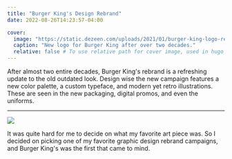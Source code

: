 ```yaml
---
title: "Burger King's Design Rebrand"
date: 2022-08-26T14:23:57-04:00

cover:
  image: "https://static.dezeen.com/uploads/2021/01/burger-king-logo-rebrand-bk-jkr_dezeen_2364_col_0.jpg"
  caption: "New logo for Burger King after over two decades."
  relative: false # To use relative path for cover image, used in hugo Page-bundles
---
```


After almost two entire decades, Burger King's rebrand is a refreshing update to the old outdated look. Design wise the new campaign features a new color palette, a custom typeface, and modern yet retro illustrations. These are seen in the new packaging, digital promos, and even the uniforms.  

---

![](https://www.stirworld.com/images/article_gallery/burger-king-introduces-its-first-visual-rebrand-in-20-years-burger-king-rebranding-jones-knowles-ritchie-stirworld-210113014811.jpg)

It was quite hard for me to decide on what my favorite art piece was. So I decided on picking one of my favorite graphic design rebrand campaigns, and Burger King's was the first that came to mind. 
